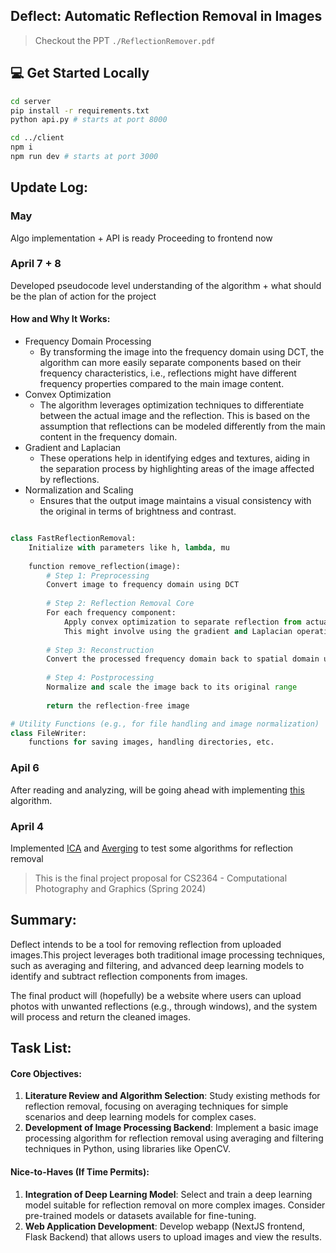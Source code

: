 ## **Deflect: Automatic Reflection Removal in Images**

> Checkout the PPT `./ReflectionRemover.pdf`

## 💻 Get Started Locally

``` bash
cd server
pip install -r requirements.txt
python api.py # starts at port 8000

cd ../client
npm i 
npm run dev # starts at port 3000
```


## Update Log:

### May
Algo implementation + API is ready
Proceeding to frontend now 

### April 7 + 8

Developed pseudocode level understanding of the algorithm + what should be the plan of action for the project

#### How and Why It Works:
- Frequency Domain Processing
    -  By transforming the image into the frequency domain using DCT, the algorithm can more easily separate components based on their frequency characteristics, i.e., reflections might have different frequency properties compared to the main image content.
- Convex Optimization
    - The algorithm leverages optimization techniques to differentiate between the actual image and the reflection. This is based on the assumption that reflections can be modeled differently from the main content in the frequency domain.
- Gradient and Laplacian
    - These operations help in identifying edges and textures, aiding in the separation process by highlighting areas of the image affected by reflections.
- Normalization and Scaling
    - Ensures that the output image maintains a visual consistency with the original in terms of brightness and contrast.

```python 

class FastReflectionRemoval:
    Initialize with parameters like h, lambda, mu
    
    function remove_reflection(image):
        # Step 1: Preprocessing
        Convert image to frequency domain using DCT
        
        # Step 2: Reflection Removal Core
        For each frequency component:
            Apply convex optimization to separate reflection from actual image content
            This might involve using the gradient and Laplacian operations to distinguish features
        
        # Step 3: Reconstruction
        Convert the processed frequency domain back to spatial domain using Inverse DCT
        
        # Step 4: Postprocessing
        Normalize and scale the image back to its original range
        
        return the reflection-free image

# Utility Functions (e.g., for file handling and image normalization)
class FileWriter:
    functions for saving images, handling directories, etc.

```

### Apil 6

After reading and analyzing, will be going ahead with implementing [this](https://arxiv.org/pdf/1903.03889.pdf) algorithm.


### April 4
Implemented [ICA](ICA.py) and [Averging](averaging.py) to test some algorithms for reflection removal


> This is the final project proposal for CS2364 - Computational Photography and Graphics (Spring 2024)

## Summary:

Deflect intends to be a tool for removing reflection from uploaded images.This project leverages both traditional image processing techniques, such as averaging and filtering, and advanced deep learning models to identify and subtract reflection components from images.

The final product will (hopefully) be a website where users can upload photos with unwanted reflections (e.g., through windows), and the system will process and return the cleaned images.

## Task List:

#### Core Objectives:

1. **Literature Review and Algorithm Selection**: Study existing methods for reflection removal, focusing on averaging techniques for simple scenarios and deep learning models for complex cases.
2. **Development of Image Processing Backend**: Implement a basic image processing algorithm for reflection removal using averaging and filtering techniques in Python, using libraries like OpenCV.

#### Nice-to-Haves (If Time Permits):

1. **Integration of Deep Learning Model**: Select and train a deep learning model suitable for reflection removal on more complex images. Consider pre-trained models or datasets available for fine-tuning.
2. **Web Application Development**: Develop webapp (NextJS frontend, Flask Backend) that allows users to upload images and view the results.